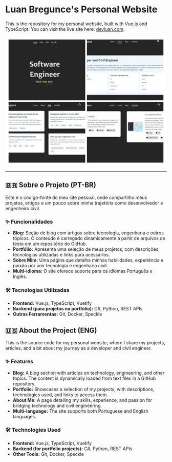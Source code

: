 # Luan Bregunce's Personal Website

This is the repository for my personal website, built with Vue.js and TypeScript. You can visit the live site here: [devluan.com](https://devluan.com).

![Site Screenshot](/src/assets/meu-site.png)

---

## 🇧🇷 Sobre o Projeto (PT-BR)

Este é o código-fonte do meu site pessoal, onde compartilho meus projetos, artigos e um pouco sobre minha trajetória como desenvolvedor e engenheiro civil.

### ✨ Funcionalidades

*   **Blog:** Seção de blog com artigos sobre tecnologia, engenharia e outros tópicos. O conteúdo é carregado dinamicamente a partir de arquivos de texto em um repositório do GitHub.
*   **Portfólio:** Apresenta uma seleção de meus projetos, com descrições, tecnologias utilizadas e links para acessá-los.
*   **Sobre Mim:** Uma página que detalha minhas habilidades, experiência e paixão por unir tecnologia e engenharia civil.
*   **Multi-idioma:** O site oferece suporte para os idiomas Português e Inglês.

### 🛠️ Tecnologias Utilizadas

*   **Frontend:** Vue.js, TypeScript, Vuetify
*   **Backend (para projetos no portfólio):** C#, Python, REST APIs
*   **Outras Ferramentas:** Git, Docker, Speckle

## 🇺🇸 About the Project (ENG)

This is the source code for my personal website, where I share my projects, articles, and a bit about my journey as a developer and civil engineer.

### ✨ Features

*   **Blog:** A blog section with articles on technology, engineering, and other topics. The content is dynamically loaded from text files in a GitHub repository.
*   **Portfolio:** Showcases a selection of my projects, with descriptions, technologies used, and links to access them.
*   **About Me:** A page detailing my skills, experience, and passion for bridging technology and civil engineering.
*   **Multi-language:** The site supports both Portuguese and English languages.

### 🛠️ Technologies Used

*   **Frontend:** Vue.js, TypeScript, Vuetify
*   **Backend (for portfolio projects):** C#, Python, REST APIs
*   **Other Tools:** Git, Docker, Speckle

